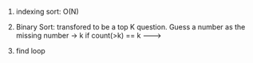 1. indexing sort: O(N)
2. Binary Sort: transfored to be a top K question.
   Guess a number as the missing number -> k
   if count(>k) == k ---> 

3. find loop